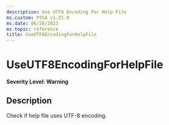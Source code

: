 ```yaml
---
description: Use UTF8 Encoding For Help File
ms.custom: PSSA v1.21.0
ms.date: 06/28/2023
ms.topic: reference
title: UseUTF8EncodingForHelpFile
---
```

# UseUTF8EncodingForHelpFile

**Severity Level: Warning**

## Description

Check if help file uses UTF-8 encoding.
